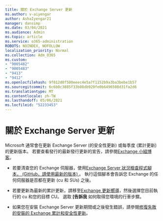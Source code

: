 ```yaml
---
title: 關於 Exchange Server 更新
ms.author: v-aiyengar
author: AshaIyengar21
manager: dansimp
ms.date: 03/04/2021
ms.audience: Admin
ms.topic: article
ms.service: o365-administration
ROBOTS: NOINDEX, NOFOLLOW
localization_priority: Normal
ms.collection: Adm_O365
ms.custom:
- "9005482"
- "9005483"
- "9413"
- "9412"
ms.openlocfilehash: 9f012d0f500eeec4e5a7f1152b9a3ba3bebe1b57
ms.sourcegitcommit: 6c6b0c3885f33b08db929fe0b6496508d31fa2d6
ms.translationtype: MT
ms.contentlocale: zh-TW
ms.lasthandoff: 05/06/2021
ms.locfileid: "52233453"
---
```

# <a name="about-exchange-server-updates"></a>關於 Exchange Server 更新

Microsoft 通常會在更新 Exchange Server (的安全性更新) 或每季度 (累計更新) 的更新版本。 若要查看發行的最新發行更新的宣告，請參閱[Exchange 小組博客](https://aka.ms/ehlo)。

- 若要清查您的 Exchange 伺服器，使用[Exchange Server 狀況檢查程式腳本， (GitHub，請使用最新的版本) ](https://aka.ms/ExchangeHealthChecker)。 執行這個腳本會告訴您 Exchange 的任何伺服器是否都在更新 (cu 和 SUs) 之後。

- 若要更新為最新的累計更新，請移至[Exchange 更新嚮導](https://aka.ms/ExchangeUpdateWizard)，然後選擇您目前執行的 cu 和您的目標 CU。 選取 **[告訴我** 如何取得您環境的行車步驟。

- 如果您在安裝 Exchange Server 更新期間或之後發生錯誤，請參閱[修復失敗的安裝的 Exchange 累計和安全性更新](https://docs.microsoft.com/exchange/troubleshoot/client-connectivity/exchange-security-update-issues)。
